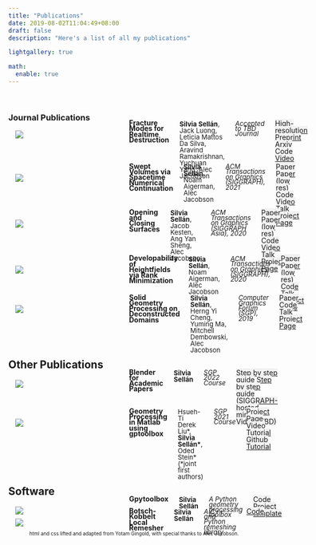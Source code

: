 ```yaml
---
title: "Publications"
date: 2019-08-02T11:04:49+08:00
draft: false
description: "Here's a list of all my publications"

lightgallery: true

math:
  enable: true
---
```

<style>
:root {
  --green: #51cc37;
  --red:   #cc334D;
  --blue:  #334DCC;
  --yellow: #ffed91;
  --darkblue:  #131D4D;
  --lightblue:  #7585D5;
  --lightgray:  #f2f2f2;
  --darkgray:  #333;
}
.column, .columns
{
  padding-left: 1em;
  padding-right: 1em;
  float:left;
}
.large-5
{
  min-width: calc(0.5*(100% - 150px - 6em));
}
.large-10
{
  width: calc(100% - 200px - 4em);
}
.row
{
  width: 100%;
  max-width: 90em;
  margin: 0.6em auto;
}
.row:before, .row:after
{
  content: " ";
  display: table;
}
.row:after
{
  clear: both;
}
.me
{
  font-weight: bold;
}
.notme
{
}
.title{
  font-weight: bold;
  line-height: 0.8em;
}
.thumbnail
{
  width: 200px;
}
.thumbnail img
{
  max-width: 100%;
}
.venue
{
  font-style: italic;
  line-height: 0.8em;
  font-size: small;
}
p
{
 display: block;
 margin-top: 0;
 margin-bottom: 0.2em;
}
.publication p, .course p
{
 display: block;
 margin-top: -1.5em ;
 margin-bottom: -1.5em ;
}
/*
a[href$=".pdf"]:after
{
  content: " [pdf]";
}
*/
.links{
  line-height: 1em;
}
.authors{
  line-height: 1em;
  font-size: small;
}
.links a
{
  background-color: var(--lightgray);
}
.links a:hover
{
  background-color: var(--yellow);
}
.footer
{
  font-size: 0.7em;
  text-align: center;
}
</style>

<br>

### Journal Publications

<!-- <div class="row publication">
    <div class="columns thumbnail">
      <img src=images/paper-thumbnails/breaking-bad.png>
    </div>
    <div class="columns large-10">
      <p class="title">Breaking Bad: A Dataset for Geometric Fracture and Reassembly</p>
      <p class="authors"><span class=me>Silvia Sell&aacuten*</span>, <span class=notme>Yun-Chun Chen*, Ziyi Wu*, Animesh Garg, Alec Jacobson</span> (*joint first authors)</p>
      <p class="venue">Under Submission</p>
      <p class="links"> <a>Paper (TBD)</a></p>
    </div>
  </div> -->

<div class="row publication">
    <div class="columns thumbnail">
      <img src=images/paper-thumbnails/fracture-modes.jpg>
    </div>
    <div class="columns large-10">
      <p class="title">Fracture Modes for Realtime Destruction</p>
      <p class="authors"><span class=me>Silvia Sell&aacuten</span>, <span class=notme> Jack Luong, Leticia Mattos Da Silva, Aravind Ramakrishnan, Yuchuan Yang, Alec Jacobson</span></p>
      <p class="venue">Accepted to TBD Journal</p>
      <p class="links"> <a href="pdf/papers/fracture-harmonics-preprint.pdf">High-resolution Preprint</a> <a href="https://arxiv.org/abs/2111.05249">Arxiv</a> <a href="https://github.com/sgsellan/fracture-modes">Code</a> <a href="video/paper-videos/fracture-modes.mp4">Video</a></p>
    </div>
  </div>

<div class="row publication">
    <div class="columns thumbnail">
      <img src=images/paper-thumbnails/swept-volumes.jpg>
    </div>
    <div class="columns large-10">
      <p class="title">Swept Volumes via Spacetime Numerical Continuation</p>
      <p class="authors"><span class=me>Silvia Sell&aacuten</span>, <span class=notme> Noam Aigerman, Alec Jacobson</span></p>
      <p class="venue">ACM Transactions on Graphics (SIGGRAPH), 2021</p>
      <p class="links"> <a href="pdf/papers/swept-volumes.pdf">Paper</a> <a href="pdf/papers/swept-volumes-low-res.pdf">Paper (low res)</a> <a href="https://github.com/sgsellan/swept-volumes">Code</a> <a href="https://youtu.be/6iLqMQ3kd24">Video</a> <a href="https://youtu.be/tic3dLcCE8U">Talk</a> <a href="https://www.dgp.toronto.edu/projects/swept-volumes/">Project Page</a></p>
    </div>
  </div>

  <div class="row publication">
    <div class="columns thumbnail">
      <img src=images/paper-thumbnails/opening-and-closing-surfaces.jpg>
    </div>
    <div class="columns large-10">
      <p class="title">Opening and Closing Surfaces</p>
      <p class="authors"><span class=me>Silvia Sell&aacuten</span>, <span class=notme>Jacob Kesten, Ang Yan Sheng, Alec Jacobson</span></p>
      <p class="venue">ACM Transactions on Graphics (SIGGRAPH Asia), 2020</p>
      <p class="links"> <a href="pdf/papers/opening-and-closing-surfaces.pdf">Paper</a> <a href="pdf/papers/opening-and-closing-surfaces-low-res.pdf">Paper (low res)</a> <a href="https://github.com/sgsellan/opening-and-closing-surfaces.git">Code</a> <a href="https://youtu.be/KfiqhyhWFnY">Video</a> <a href="https://youtu.be/bBsudsHZPmw">Talk</a> <a href="https://www.dgp.toronto.edu/projects/opening-and-closing-surfaces/">Project Page</a></p>
    </div>
  </div>

  <div class="row publication">
    <div class="columns thumbnail">
      <img src=images/paper-thumbnails/developability-of-heightfields.jpg>
    </div>
    <div class="columns large-10">
      <p class="title">Developability of Heightfields via Rank Minimization</p>
      <p class="authors"><span class=me>Silvia Sell&aacuten</span>, <span class=notme>Noam Aigerman, Alec Jacobson</span></p>
      <p class="venue">ACM Transactions on Graphics (SIGGRAPH), 2020</p>
      <p class="links"> <a href="pdf/papers/compressed-developables.pdf">Paper</a> <a href="pdf/papers/compressed-developables-low-res.pdf">Paper (low res)</a> <a href="https://github.com/sgsellan/developability-of-heightfields.git">Code</a> <a href="https://youtu.be/mfJB7ehxWPY">Talk</a> <a href="https://www.dgp.toronto.edu/projects/compressed-developables/">Project Page</a></p>
    </div>
  </div>

  <div class="row publication">
    <div class="columns thumbnail">
      <img src=images/paper-thumbnails/overlapping.jpg>
    </div>
    <div class="columns large-10">
      <p class="title">Solid Geometry Processing on Deconstructed Domains</p>
      <p class="authors"><span class=me>Silvia Sell&aacuten</span>, <span class=notme>Herng Yi Cheng, Yuming Ma, Mitchell Dembowski, Alec Jacobson</span></p>
      <p class="venue">Computer Graphics Forum (SGP), 2019</p>
      <p class="links"> <a href="pdf/papers/overlapping.pdf">Paper</a> <a href="https://github.com/sgsellan/solid-geometry-processing-on-deconstructed-domains.git">Code</a> <a href="https://youtu.be/yjiHuoxQII8">Talk</a> <a href="https://www.dgp.toronto.edu/projects/deconstructed-domains/">Project Page</a></p>
    </div>
  </div>

## Other Publications

<div class="row publication">
    <div class="columns thumbnail">
      <img src=images/paper-thumbnails/blender-course.jpg>
    </div>
    <div class="columns large-10">
      <p class="title">Blender for Academic Papers</p>
      <p class="authors"><span class=me>Silvia Sell&aacuten</span></p>
      <p class="venue">SGP 2022 Course</p>
      <p class="links"> <a href="./blender_figure.html">Step by step guide</a> <a href="https://research.siggraph.org/blog/guides/rendering-a-paper-figure-with-blender/">Step by step guide (SIGGRAPH-hosted mirror)</a> <a>Video (TBD)</a></p>
    </div>
  </div>

  <!-- <div class="row publication">
    <div class="columns thumbnail">
      <img src=images/paper-thumbnails/gender.jpg>
    </div>
    <div class="columns large-10">
      <p class="title">Sex and Gender in the Computer Graphics Literature</p>
      <p class="authors"><span class=notme>Ana Dodik*</span>, <span class=me>Silvia Sell&aacuten*</span>, <span class=notme>Amanda Phillips, Theodore Kim</span> (*joint first authors)</p>
      <p class="venue">Under Submission</p>
      <p class="links"> <a>Abstract (TBD)</a> <a>Video (TBD)</a></p>
    </div>
  </div> -->

  <div class="row publication">
    <div class="columns thumbnail">
      <img src=images/paper-thumbnails/gp-tutorial.jpg>
    </div>
    <div class="columns large-10">
      <p class="title">Geometry Processing in Matlab using gptoolbox</p>
      <p class="authors"><span class=notme>Hsueh-Ti Derek Liu*</span>, <span class=me>Silvia Sell&aacuten*</span>, <span class=notme>Oded Stein*</span> (*joint first authors)</p>
      <p class="venue">SGP 2021 Course</p>
      <p class="links"> <a href="http://odedstein.com/projects/sgp-2021-gp-matlab-course/index.html">Project Page</a> <a href="https://youtu.be/NGathaVRyDA">Video Tutorial</a> <a href="https://github.com/odedstein/gp-matlab-tutorial">Github Tutorial</a></p>
    </div>
  </div>

  ## Software

  <div class="row publication">
    <div class="columns thumbnail">
      <img src=images/paper-thumbnails/gpytoolbox.png>
    </div>
    <div class="columns large-10">
      <p class="title">Gpytoolbox</p>
      <p class="authors"><span class=me>Silvia Sell&aacuten</span></p>
      <p class="venue">A Python geometry processing toolbox</p>
      <p class="links"> <a href="https://github.com/sgsellan/gpytoolbox">Code</a>  <a href="https://github.com/sgsellan/python-project-with-gpytoolbox">Project template</a></p>
    </div>
  </div>

  <div class="row publication">
    <div class="columns thumbnail">
      <img src=images/paper-thumbnails/remesher.png>
    </div>
    <div class="columns large-10">
      <p class="title">Botsch-Kobbelt Local Remesher</p>
      <p class="authors"><span class=me>Silvia Sell&aacuten</span></p>
      <p class="venue">A C++ and Python remeshing library</p>
      <p class="links"> <a href="https://github.com/sgsellan/botsch-kobbelt-remesher-libigl">Code</a></p>
    </div>
  </div>


<div class="row footer">
    html and css lifted and adapted from Yotam Gingold, with special thanks to Alec Jacobson</a>.
</div>
